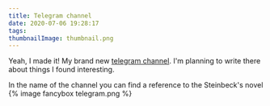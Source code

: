 ```yaml
---
title: Telegram channel
date: 2020-07-06 19:28:17
tags:
thumbnailImage: thumbnail.png
---
```


Yeah, I made it! My brand new [telegram channel](https://t.me/ofbirdsandmen). I'm planning to write there about things I found interesting.
<!-- more -->
In the name of the channel you can find a reference to the Steinbeck's novel
{% image fancybox telegram.png %}